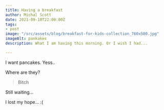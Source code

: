 ```yaml
---
title: Having a breakfast
author: Michal Scott
date: 2021-09-10T22:00:00Z
tags:
- post
image: "/src/assets/blog/breakfast-for-kids-collection_760x580.jpg"
imageAlt: pankakes
description: What I am having this morning. Or I wish I had...

---
```

I want pancakes. Yess..

Where are they?

> Bitch

Still waiting...

I lost my hope... :( 